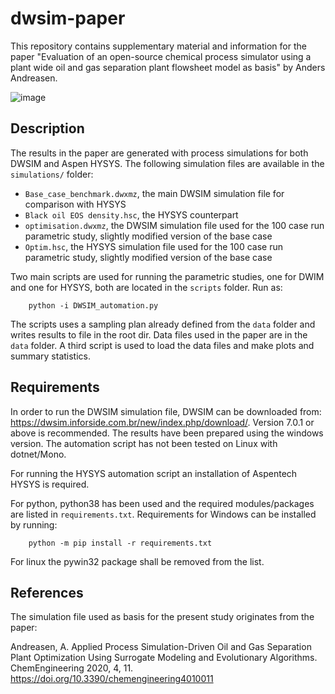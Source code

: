 # dwsim-paper
This repository contains supplementary material and information for the paper "Evaluation of an open-source chemical process simulator using a plant wide oil and gas separation plant flowsheet model as basis" by Anders Andreasen. 

![image](https://user-images.githubusercontent.com/58475535/144512151-81bf3f1f-4b1c-4ed5-972c-b9468d1ec3a7.png)

## Description
The results in the paper are generated with process simulations for both DWSIM and Aspen HYSYS. The following simulation files are available in the `simulations/` folder:

* `Base_case_benchmark.dwxmz`, the main DWSIM simulation file for comparison with HYSYS
* `Black oil EOS density.hsc`, the HYSYS counterpart
* `optimisation.dwxmz`, the DWSIM simulation file used for the 100 case run parametric study, slightly modified version of the base case
* `Optim.hsc`, the HYSYS simulation file used for the 100 case run parametric study, slightly modified version of the base case

Two main scripts are used for running the parametric studies, one for DWIM and one for HYSYS, both are located in the `scripts` folder. Run as: 

```
    python -i DWSIM_automation.py
```

The scripts uses a sampling plan already defined from the `data` folder and writes results to file in the root dir. Data files used in the paper are in the `data` folder. A third script is used to load the data files and make plots and summary statistics. 

## Requirements
In order to run the DWSIM simulation file, DWSIM can be downloaded from: https://dwsim.inforside.com.br/new/index.php/download/. Version 7.0.1 or above is recommended. The results have been prepared using the windows version. The automation script has not been tested on Linux with dotnet/Mono. 

For running the HYSYS automation script an installation of Aspentech HYSYS is required. 

For python, python38 has been used and the required modules/packages are listed in `requirements.txt`. Requirements for Windows can be installed by running:

```
    python -m pip install -r requirements.txt
```

For linux the pywin32 package shall be removed from the list. 

## References 
The simulation file used as basis for the present study originates from the paper: 

Andreasen, A. Applied Process Simulation-Driven Oil and Gas Separation Plant Optimization Using Surrogate Modeling and Evolutionary Algorithms. ChemEngineering 2020, 4, 11. https://doi.org/10.3390/chemengineering4010011

